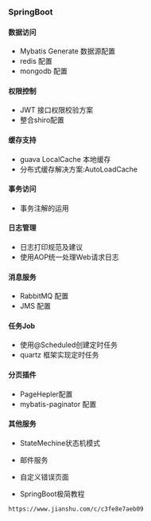 ### SpringBoot

#### 数据访问
* Mybatis Generate 数据源配置
* redis 配置
* mongodb 配置

#### 权限控制
* JWT 接口权限校验方案
* 整合shiro配置

#### 缓存支持
* guava LocalCache 本地缓存 
* 分布式缓存解决方案:AutoLoadCache

#### 事务访问
* 事务注解的运用

#### 日志管理
* 日志打印规范及建议
* 使用AOP统一处理Web请求日志

#### 消息服务
* RabbitMQ 配置
* JMS 配置

#### 任务Job
* 使用@Scheduled创建定时任务
* quartz 框架实现定时任务

#### 分页插件
* PageHepler配置
* mybatis-paginator 配置


#### 其他服务
* StateMechine状态机模式
* 邮件服务
* 自定义错误页面



* SpringBoot极简教程
```text
https://www.jianshu.com/c/c3fe8e7aeb09
```

